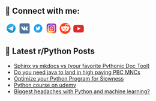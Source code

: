 ## 🔎 Connect with me:
[<img src="https://github.com/bullbesh/bullbesh/blob/main/images/Telegram.png" width="32" height="32" />](https://t.me/bullbesh)
[<img src="https://github.com/bullbesh/bullbesh/blob/main/images/VK.png" width="32" height="32" />](https://vk.com/bullbesh)
[<img src="https://github.com/bullbesh/bullbesh/blob/main/images/Twitter.png" width="32" height="32" />](https://twitter.com/bullbesh1)
[<img src="https://github.com/bullbesh/bullbesh/blob/main/images/Instagram.png" width="32" height="32" />](https://www.instagram.com/bullbesh)
[<img src="https://github.com/bullbesh/bullbesh/blob/main/images/Reddit.png" width="32" height="32" />](https://www.reddit.com/user/bullbesh)
[<img src="https://github.com/bullbesh/bullbesh/blob/main/images/YouTube.png" width="32" height="32" />](https://www.youtube.com/channel/UCtfjRs6uzgq5mfm8S06WTcg)

## 📕 Latest r/Python Posts
<!-- BLOG-POST-LIST:START -->
- [Sphinx vs mkdocs vs &lpar;your favorite Pythonic Doc Tool&rpar;](https://www.reddit.com/r/Python/comments/1juie2r/sphinx_vs_mkdocs_vs_your_favorite_pythonic_doc/)
- [Do you need java to land in high paying PBC MNCs](https://www.reddit.com/r/Python/comments/1juic8j/do_you_need_java_to_land_in_high_paying_pbc_mncs/)
- [Optimize your Python Program for Slowness](https://www.reddit.com/r/Python/comments/1jug97f/optimize_your_python_program_for_slowness/)
- [Python course on udemy](https://www.reddit.com/r/Python/comments/1jue7qs/python_course_on_udemy/)
- [Biggest headaches with Python and machine learning?](https://www.reddit.com/r/Python/comments/1jue6l5/biggest_headaches_with_python_and_machine_learning/)
<!-- BLOG-POST-LIST:END -->
